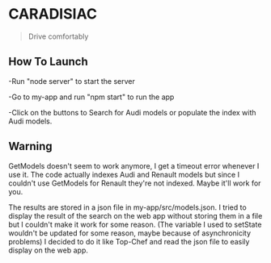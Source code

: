 # CARADISIAC

> Drive comfortably


## How To Launch

-Run "node server" to start the server

-Go to my-app and run "npm start" to run the app

-Click on the buttons to Search for Audi models or populate the index with Audi models.


## Warning

GetModels doesn't seem to work anymore, I get a timeout error whenever I use it. The code actually indexes Audi and Renault models but since I couldn't use GetModels for Renault they're not indexed. Maybe it'll work for you.

The results are stored in a json file in my-app/src/models.json. I tried to display the result of the search on the web app without storing them in a file but I couldn't make it work for some reason. (The variable I used to setState wouldn't be updated for some reason, maybe because of asynchronicity problems) I decided to do it like Top-Chef and read the json file to easily display on the web app.


